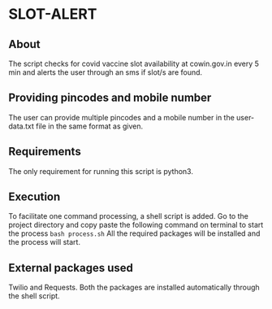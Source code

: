 # SLOT-ALERT

## About
The script checks for covid vaccine slot availability at cowin.gov.in every 5 min and alerts the user through an sms if slot/s are found.

## Providing pincodes and mobile number
The user can provide multiple pincodes and a mobile number in the user-data.txt file in the same format as given.

## Requirements
The only requirement for running this script is python3.

## Execution
To facilitate one command processing, a shell script is added.
Go to the project directory and copy paste the following command on terminal to start the process
`bash process.sh`
All the required packages will be installed and the process will start.

## External packages used
Twilio and Requests.
Both the packages are installed automatically through the shell script.
